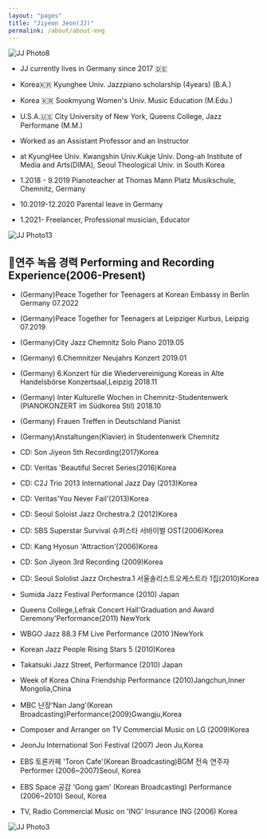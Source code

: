 ```yaml
---
layout: "pages"
title: "Jiyeon Jeon(JJ)"
permalink: /about/about-eng
---
```


<img src="https://jjmusic-online.github.io/assets/images/photo8.JPG" alt="JJ Photo8"
	title="Photo of JJ" style="min-width: 150px" />

- JJ currently lives in Germany since 2017 🇩🇪
- Korea🇰🇷 Kyunghee Univ. Jazzpiano scholarship (4years) (B.A.) 
- Korea 🇰🇷 Sookmyung Women's Univ. Music Education (M.Edu.) 
- U.S.A.🇺🇸 City University of New York, Queens College, Jazz Performane (M.M.) 
- Worked as an Assistant Professor and an Instructor 
- at KyungHee Univ. Kwangshin Univ.Kukje Univ. Dong-ah Institute of Media and Arts(DIMA), Seoul Theological Univ. in South Korea 

- 1.2018 - 9.2019  Pianoteacher at Thomas Mann Platz Musikschule, Chemnitz, Germany
- 10.2019-12.2020 Parental leave in Germany
- 1.2021- Freelancer, Professional musician, Educator

<img src="https://jjmusic-online.github.io/assets/images/jiyeonjeon.jpeg" alt="JJ Photo13"
	title="Photo of JJ" style="min-width: 150px" />

## 🎹연주 녹음 경력 Performing and Recording Experience(2006-Present)
- (Germany)Peace Together for Teenagers at Korean Embassy in Berlin Germany 07.2022
- (Germany)Peace Together for Teenagers at Leipziger Kurbus, Leipzig 07.2019
- (Germany)City Jazz Chemnitz Solo Piano 2019.05
- (Germany) 6.Chemnitzer Neujahrs Konzert 2019.01 
- (Germany) 6.Konzert für die Wiedervereinigung Koreas in Alte Handelsbörse Konzertsaal,Leipzig 2018.11
- (Germany) Inter Kulturelle Wochen in Chemnitz-Studentenwerk (PIANOKONZERT im Südkorea Stil) 2018.10
- (Germany) Frauen Treffen in Deutschland Pianist 
- (Germany)Anstaltungen(Klavier) in Studentenwerk Chemnitz 


- CD: Son Jiyeon 5th  Recording(2017)Korea 
- CD: Veritas 'Beautiful Secret Series(2016)Korea
- CD: C2J Trio 2013 International Jazz Day (2013)Korea 
- CD: Veritas'You Never Fail'(2013)Korea 
- CD: Seoul Soloist Jazz Orchestra.2 (2012)Korea
- CD: SBS Superstar Survival 슈퍼스타 서바이벌 OST(2006)Korea
- CD: Kang Hyosun 'Attraction'(2006)Korea 
- CD: Son Jiyeon 3rd Recording (2009)Korea
- CD: Seoul Sololist Jazz Orchestra.1 서울솔리스트오케스트라 1집(2010)Korea
- Sumida Jazz Festival Performance (2010) Japan
- Queens College,Lefrak Concert Hall'Graduation and Award Ceremony'Performance(2011) NewYork 
- WBGO Jazz 88.3 FM Live Performance (2010 )NewYork
- Korean Jazz People Rising Stars 5 (2010)Korea
- Takatsuki Jazz Street, Performance (2010) Japan
- Week of Korea China Friendship Performance (2010)Jangchun,Inner Mongolia,China
- MBC 난장'Nan Jang'(Korean Broadcasting)Performance(2009)Gwangju,Korea
- Composer and Arranger on TV Commercial Music on LG  (2009)Korea
- JeonJu International Sori Festival (2007) Jeon Ju,Korea
- EBS 토론카페 'Toron Cafe'(Korean Broadcasting)BGM 전속 연주자 Performer (2006~2007)Seoul, Korea
- EBS Space 공감 'Gong gam' (Korean Broadcasting) Performance (2006~2010) Seoul, Korea
- TV, Radio Commercial Music on 'ING' Insurance ING (2006) Korea


<img src="https://jjmusic-online.github.io/assets/images/photo3.jpeg" alt="JJ Photo3"
	title="Photo of JJ" style="min-width: 150px" />






